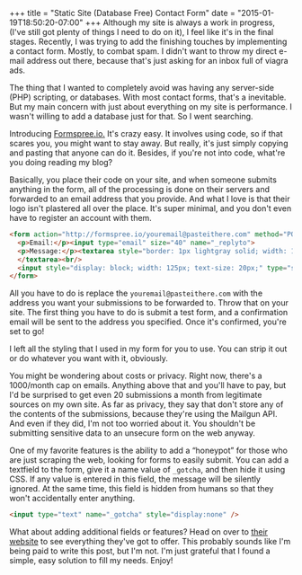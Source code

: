 +++
title = "Static Site (Database Free) Contact Form"
date = "2015-01-19T18:50:20-07:00"
+++
Although my site is always a work in progress, (I've still got plenty of things I need to do on it), I feel like it's in the final stages. Recently, I was trying to add the finishing touches by implementing a contact form. Mostly, to combat spam. I didn't want to throw my direct e-mail address out there, because that's just asking for an inbox full of viagra ads.

The thing that I wanted to completely avoid was having any server-side (PHP) scripting, or databases. With most contact forms, that's a inevitable. But my main concern with just about everything on my site is performance. I wasn't willing to add a database just for that. So I went searching.

Introducing <a href="http://formspree.io/" target="_blank">Formspree.io.</a> It's crazy easy. It involves using code, so if that scares you, you might want to stay away. But really, it's just simply copying and pasting that anyone can do it. Besides, if you're not into code, what're you doing reading my blog?

Basically, you place their code on your site, and when someone submits anything in the form, all of the processing is done on their servers and forwarded to an email address that you provide. And what I love is that their logo isn't plastered all over the place. It's super minimal, and you don't even have to register an account with them.

~~~html
<form action="http://formspree.io/youremail@pasteithere.com" method="POST">
  <p>Email:</p><input type="email" size="40" name="_replyto">
  <p>Message:</p><textarea style="border: 1px lightgray solid; width: 100%; height: 300px;" name="body">
  </textarea><br/>
  <input style="display: block; width: 125px; text-size: 20px;" type="submit" value="Send">
</form>
~~~

All you have to do is replace the `youremail@pasteithere.com` with the address you want your submissions to be forwarded to. Throw that on your site. The first thing you have to do is submit a test form, and a confirmation email will be sent to the address you specified. Once it's confirmed, you're set to go!

I left all the styling that I used in my form for you to use. You can strip it out or do whatever you want with it, obviously.

You might be wondering about costs or privacy. Right now, there's a 1000/month cap on emails. Anything above that and you'll have to pay, but I'd be surprised to get even 20 submissions a month from legitimate sources on my own site. As far as privacy, they say that don't store any of the contents of the submissions, because they're using the Mailgun API. And even if they did, I'm not too worried about it. You shouldn't be submitting sensitive data to an unsecure form on the web anyway.

One of my favorite features is the ability to add a &#8220;honeypot&#8221; for those who are just scraping the web, looking for forms to easily submit. You can add a textfield to the form, give it a name value of `_gotcha`, and then hide it using CSS. If any value is entered in this field, the message will be silently ignored. At the same time, this field is hidden from humans so that they won't accidentally enter anything.

~~~html
<input type="text" name="_gotcha" style="display:none" />
~~~

What about adding additional fields or features? Head on over to <a href="http://formspree.io/" target="_blank">their website</a> to see everything they've got to offer. This probably sounds like I'm being paid to write this post, but I'm not. I'm just grateful that I found a simple, easy solution to fill my needs. Enjoy!